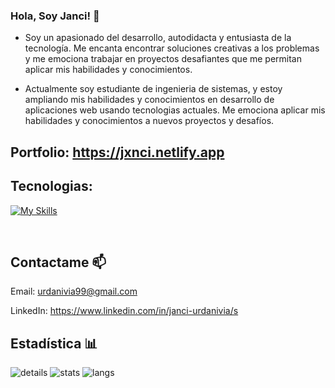 ### Hola, Soy Janci! 🙂

- Soy un apasionado del desarrollo, autodidacta y entusiasta de la tecnología. Me encanta encontrar soluciones creativas a los problemas y me emociona trabajar en proyectos desafiantes que me permitan aplicar mis habilidades y conocimientos.

- Actualmente soy estudiante de ingenieria de sistemas, y estoy  ampliando mis habilidades y conocimientos en desarrollo de aplicaciones web usando tecnologias actuales. Me emociona aplicar mis habilidades y conocimientos a nuevos proyectos y desafíos.
## Portfolio: https://jxnci.netlify.app

## Tecnologias:

[![My Skills](https://skillicons.dev/icons?i=react,js,html,css,tailwind,bootstrap,jquery,nodejs,mysql,python,php,laravel,git,github)](https://skillicons.dev)

<br />

## Contactame 📫
 
 Email: urdanivia99@gmail.com 
 
 LinkedIn: https://www.linkedin.com/in/janci-urdanivia/s

## Estadística 📊
![details](https://github-profile-summary-cards.vercel.app/api/cards/profile-details?username=Jxnci&theme=gruvbox) 
![stats](https://github-profile-summary-cards.vercel.app/api/cards/stats?username=Jxnci&theme=gruvbox)
![langs](https://github-readme-stats.vercel.app/api/top-langs/?username=Jxnci&hide=&layout=compact&theme=gruvbox&hide_border=true")
